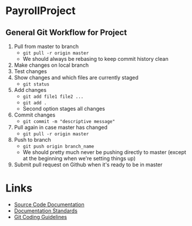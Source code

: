 # PayrollProject
## General Git Workflow for Project

<ol>
	<li>Pull from master to branch
		<ul>
			<li><code>git pull -r origin master</code></li>
			<li>We should always be rebasing to keep commit history clean</li>
		</ul>
	</li>
	<li>Make changes on local branch</li>
	<li>Test changes</li>
	<li>Show changes and which files are currently staged
		<ul>
			<li><code>git status</code></li>
		</ul>
	</li>
	<li>Add changes
		<ul>
			<li><code>git add file1 file2 ...</code></li> <li><code>git add .</code></li>
			<li>Second option stages all changes</li>
		</ul>
	</li>
	<li>Commit changes 
		<ul>
			<li><code>git commit -m "descriptive message"</code></li>
		</ul>
	</li>
	<li>Pull again in case master has changed
		<ul>
			<li><code>git pull -r origin master</code></li>
		</ul>
	</li>
	<li>Push to branch
		<ul>
			<li><code>git push origin branch_name</code></li>
			<li>We should pretty much never be pushing directly to master (except at the beginning when we're setting things up)</li>
		</ul>
	</li>
	<li>Submit pull request on Github when it's ready to be in master</li>
</ol>

# Links
<ul>
	<li><a href="https://medium.com/@andrewgoldis/how-to-document-source-code-responsibly-2b2f303aa525">Source Code Documentation</a></li>
	<li><a href="http://faculty.cs.niu.edu/~mcmahon/CS241/c241man/node6.html">Documentation Standards</a></li>
	<li><a href="https://github.com/git/git/blob/master/Documentation/CodingGuidelines">Git Coding Guidelines</a></li>
</ul>
